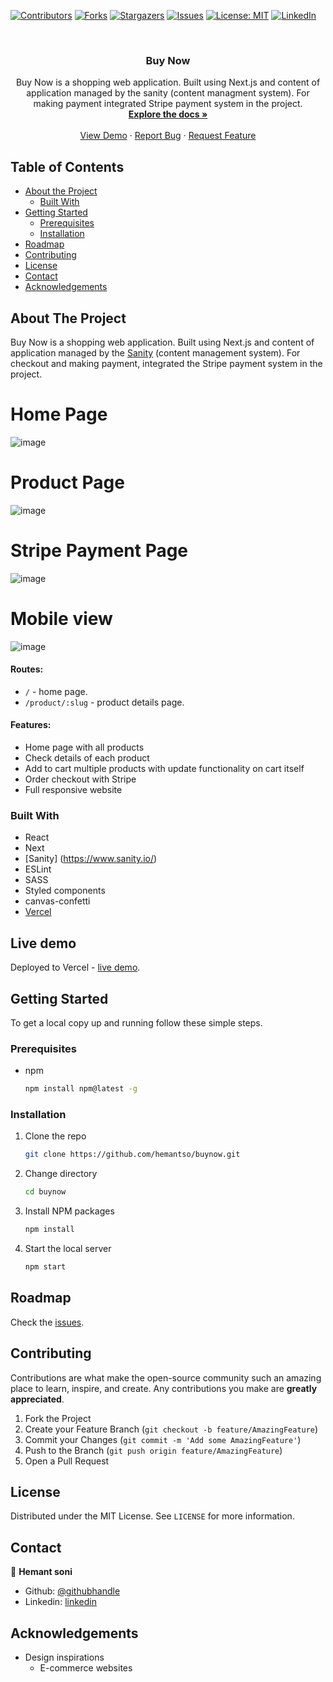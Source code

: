 
[![Contributors][contributors-shield]][contributors-url]
[![Forks][forks-shield]][forks-url]
[![Stargazers][stars-shield]][stars-url]
[![Issues][issues-shield]][issues-url]
[![License: MIT][license-shield]][license-url]
[![LinkedIn][linkedin-shield]][linkedin-url]


<!-- PROJECT LOGO -->
<br />
<p align="center">

  <h3 align="center">Buy Now</h3>

  <p align="center">
    Buy Now is a shopping web application. Built using Next.js and content of application managed by the sanity (content managment system). For making payment integrated Stripe payment system in the project.
    <br />
    <a href="https://github.com/hemantso/buynow"><strong>Explore the docs »</strong></a>
    <br />
    <br />
    <a href="https://buynow-git-develop-hemantso.vercel.app/">View Demo</a>
    ·
    <a href="https://github.com/hemantso/buynow/issues">Report Bug</a>
    ·
    <a href="https://github.com/hemantso/buynow/issues">Request Feature</a>
  </p>
</p>

<!-- TABLE OF CONTENTS -->
## Table of Contents

* [About the Project](#about-the-project)
  * [Built With](#built-with)
* [Getting Started](#getting-started)
  * [Prerequisites](#prerequisites)
  * [Installation](#installation)
* [Roadmap](#roadmap)
* [Contributing](#contributing)
* [License](#license)
* [Contact](#contact)
* [Acknowledgements](#acknowledgements)

<!-- ABOUT THE PROJECT -->
## About The Project
Buy Now is a shopping web application. Built using Next.js and content of application managed by the [Sanity](https://www.sanity.io/) (content management system). For checkout and making payment, integrated the Stripe payment system in the project.

# Home Page
![image](./public/assets/home.png)

# Product Page
![image](./public/assets/product.png)

# Stripe Payment Page
![image](./public/assets/stripe.png)

# Mobile view
![image](./public/assets/mobile.png)

#### Routes:

* `/` - home page.
* `/product/:slug` - product details page.


#### Features:

* Home page with all products
* Check details of each product
* Add to cart multiple products with update functionality on cart itself
* Order checkout with Stripe 
* Full responsive website

### Built With

- React
- Next
- [Sanity] (https://www.sanity.io/)
- ESLint
- SASS
- Styled components
- canvas-confetti
- [Vercel](https://vercel.com/)

## Live demo

Deployed to Vercel - [live demo](https://buynow-git-develop-hemantso.vercel.app/).

<!-- GETTING STARTED -->
## Getting Started

To get a local copy up and running follow these simple steps.

### Prerequisites

* npm

    ```sh
    npm install npm@latest -g
    ```

### Installation

1. Clone the repo

    ```sh
    git clone https://github.com/hemantso/buynow.git
    ```

2. Change directory

    ```sh
    cd buynow
    ```

3. Install NPM packages

    ```sh
    npm install
    ```

4. Start the local server

    ```sh
    npm start
    ```

<!-- ROADMAP -->
## Roadmap

Check the [issues](https://github.com/hemantso/buynow/issues).

<!-- CONTRIBUTING -->
## Contributing

Contributions are what make the open-source community such an amazing place to learn, inspire, and create. Any contributions you make are **greatly appreciated**.

1. Fork the Project
2. Create your Feature Branch (`git checkout -b feature/AmazingFeature`)
3. Commit your Changes (`git commit -m 'Add some AmazingFeature'`)
4. Push to the Branch (`git push origin feature/AmazingFeature`)
5. Open a Pull Request

<!-- LICENSE -->
## License

Distributed under the MIT License. See `LICENSE` for more information.

<!-- CONTACT -->
## Contact

👤 **Hemant soni**

- Github: [@githubhandle](https://github.com/hemantso)
- Linkedin: [linkedin](https://www.linkedin.com/in/hemantso/)

<!-- ACKNOWLEDGEMENTS -->
## Acknowledgements

* Design inspirations
  * E-commerce websites

<!-- MARKDOWN LINKS & IMAGES -->
<!-- https://www.markdownguide.org/basic-syntax/#reference-style-links -->
[contributors-shield]: https://img.shields.io/github/contributors/hemantso/buynow.svg?style=flat-square
[contributors-url]: https://github.com/hemantso/buynow/graphs/contributors
[forks-shield]: https://img.shields.io/github/forks/hemantso/buynow.svg?style=flat-square
[forks-url]: https://github.com/hemantso/buynow/network/members
[stars-shield]: https://img.shields.io/github/stars/hemantso/buynow.svg?style=flat-square
[stars-url]: https://github.com/hemantso/buynow/stargazers
[issues-shield]: https://img.shields.io/github/issues/hemantso4/buynow.svg?style=flat-square
[issues-url]: https://github.com/hemantso/buynow/issues
[license-shield]: https://img.shields.io/badge/License-MIT-yellow.svg
[license-url]: https://github.com/hemantso/buynow/blob/development/LICENSE
[linkedin-shield]: https://img.shields.io/badge/-LinkedIn-black.svg?style=flat-square&logo=linkedin&colorB=555
[linkedin-url]: https://www.linkedin.com/in/hemantso/
